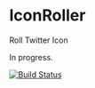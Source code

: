 # IconRoller

Roll Twitter Icon

In progress.

[![Build Status](https://travis-ci.org/cannorin/IconRoller.svg?branch=master)](https://travis-ci.org/cannorin/IconRoller)
